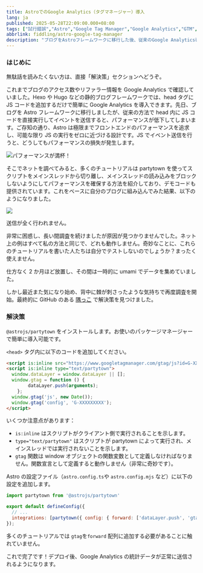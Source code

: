 ```yaml
---
title: AstroでのGoogle Analytics（タグマネージャー）導入
lang: ja
published: 2025-05-28T22:09:00.000+08:00
tags: ["試行錯誤","Astro","Google Tag Manager","Google Analytics","GTM","partytown"]
abbrlink: fiddling/astro-google-tag-manager
description: "ブログをAstroフレームワークに移行した後、従来のGoogle Analytics導入方法はパフォーマンス面で適さなくなりました。headタグに直接JSコードを追加してイベントを送信することも可能ですが、ページのパフォーマンスに影響を与えます。Astroの高いパフォーマンスを維持するために、partytown技術を用いてスクリプトをメインスレッドから切り離し、読み込みプロセスに影響を与えないようにしました。その上で、デモコードを組み合わせてGoogle Analyticsのシームレスな導入に成功し、パフォーマンスとデータ解析のバランスを実現しました。"
---
```


### はじめに

無駄話を読みたくない方は、直接「解決策」セクションへどうぞ。

これまでブログのアクセス数やリファラー情報を Google Analytics で確認していました。Hexo や Hugo などの静的ブログフレームワークでは、head タグに JS コードを追加するだけで簡単に Google Analytics を導入できます。先日、ブログを Astro フレームワークに移行しましたが、従来の方法で head 内に JS コードを直接実行してイベントを送信すると、パフォーマンスが低下してしまいます。ご存知の通り、Astro は極限までフロントエンドのパフォーマンスを追求し、可能な限り JS の実行をゼロに近づける設計です。JS でイベント送信を行うと、どうしてもパフォーマンスの損失が発生します。

![パフォーマンスが満杯！](https://blog-img.shinya.click/2025/e1e778992ea6b393ed763a8642db3770.png)

そこでネットを調べてみると、多くのチュートリアルは partytown を使ってスクリプトをメインスレッドから切り離し、メインスレッドの読み込みをブロックしないようにしてパフォーマンスを確保する方法を紹介しており、デモコードも提供されています。これをベースに自分のブログに組み込んでみた結果、以下のようになりました。

![](https://blog-img.shinya.click/2025/e5005b9f2321f6946761eef52156e777.png)

送信が全く行われません。

非常に困惑し、長い間調査を続けましたが原因が見つかりませんでした。ネット上の例はすべて私の方法と同じで、どれも動作しません。奇妙なことに、これらのチュートリアルを書いた人たちは自分でテストしないのでしょうか？まったく使えません。

仕方なく 2 か月ほど放置し、その間は一時的に umami でデータを集めていました。

しかし最近また気になり始め、背中に棘が刺さったような気持ちで再度調査を開始。最終的に GitHub のある [隅っこ](https://github.com/QwikDev/partytown/issues/382#issuecomment-1667675238) で解決策を見つけました。

### 解決策

`@astrojs/partytown` をインストールします。お使いのパッケージマネージャーで簡単に導入可能です。

`<head>` タグ内に以下のコードを追加してください。

```html
<script is:inline src="https://www.googletagmanager.com/gtag/js?id=G-XXXXXXXXX" type="text/partytown"></script>
<script is:inline type="text/partytown">
  window.dataLayer = window.dataLayer || [];
  window.gtag = function () {
        dataLayer.push(arguments);
    };
  window.gtag('js', new Date());
  window.gtag('config', 'G-XXXXXXXXX');
</script>
```

いくつか注意点があります：
- `is:inline` はスクリプトがクライアント側で実行されることを示します。
- `type="text/partytown"` はスクリプトが partytown によって実行され、メインスレッドでは実行されないことを示します。
- `gtag` 関数は window オブジェクトの関数変数として定義しなければなりません。関数宣言として定義すると動作しません（非常に奇妙です）。

Astro の設定ファイル（`astro.config.ts`や `astro.config.mjs` など）に以下の設定を追加します。

```js
import partytown from '@astrojs/partytown'

export default defineConfig({
  // ...
  integrations: [partytown({ config: { forward: ['dataLayer.push', 'gtag'] } })],
});
```

多くのチュートリアルでは `gtag`を`forward` 配列に追加する必要があることに触れていません。

これで完了です！デプロイ後、Google Analytics の統計データが正常に送信されるようになります。
